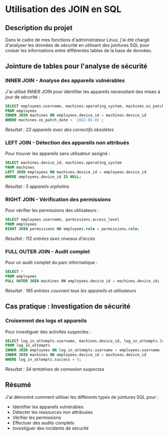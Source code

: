 # Utilisation des JOIN en SQL

## Description du projet

Dans le cadre de mes fonctions d'administrateur Linux, j'ai été chargé d'analyser les données de sécurité en utilisant des jointures SQL pour croiser les informations entre différentes tables de la base de données.

## Jointure de tables pour l'analyse de sécurité

### INNER JOIN - Analyse des appareils vulnérables
J'ai utilisé INNER JOIN pour identifier les appareils nécessitant des mises à jour de sécurité :

```sql
SELECT employees.username, machines.operating_system, machines.os_patch_date
FROM employees
INNER JOIN machines ON employees.device_id = machines.device_id
WHERE machines.os_patch_date < '2022-01-01';
```

*Résultat : 23 appareils avec des correctifs obsolètes*

### LEFT JOIN - Détection des appareils non attribués
Pour trouver les appareils sans utilisateur assigné :

```sql
SELECT machines.device_id, machines.operating_system
FROM machines
LEFT JOIN employees ON machines.device_id = employees.device_id
WHERE employees.device_id IS NULL;
```

*Résultat : 5 appareils orphelins*

### RIGHT JOIN - Vérification des permissions
Pour vérifier les permissions des utilisateurs :

```sql
SELECT employees.username, permissions.access_level
FROM employees
RIGHT JOIN permissions ON employees.role = permissions.role;
```

*Résultat : 112 entrées avec niveaux d'accès*

### FULL OUTER JOIN - Audit complet
Pour un audit complet du parc informatique :

```sql
SELECT *
FROM employees
FULL OUTER JOIN machines ON employees.device_id = machines.device_id;
```

*Résultat : 185 entrées couvrant tous les appareils et utilisateurs*

## Cas pratique : Investigation de sécurité

### Croisement des logs et appareils
Pour investiguer des activités suspectes :

```sql
SELECT log_in_attempts.username, machines.device_id, log_in_attempts.login_time
FROM log_in_attempts
INNER JOIN employees ON log_in_attempts.username = employees.username
INNER JOIN machines ON employees.device_id = machines.device_id
WHERE log_in_attempts.success = 0;
```

*Résultat : 34 tentatives de connexion suspectes*

## Résumé
J'ai démontré comment utiliser les différents types de jointures SQL pour :
- Identifier les appareils vulnérables
- Détecter les ressources non attribuées
- Vérifier les permissions
- Effectuer des audits complets
- Investiguer des incidents de sécurité